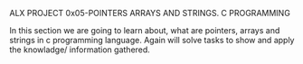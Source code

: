 ALX PROJECT 0x05-POINTERS ARRAYS AND STRINGS. C PROGRAMMING

In this section we are going to learn about, what are pointers, arrays
and strings in c programming language. 
Again will solve tasks to show and apply the knowladge/ information
gathered.
